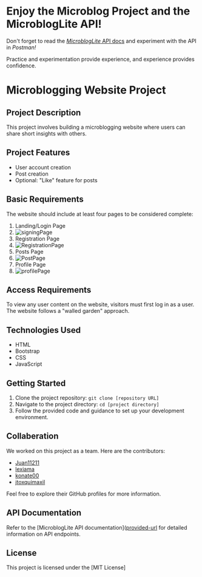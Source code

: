 # Enjoy the Microblog Project and the MicroblogLite API!

Don't forget to read the [*MicroblogLite* API docs](http://microbloglite.us-east-2.elasticbeanstalk.com/api/posts) and experiment with the API in *Postman!*

Practice and experimentation provide experience, and experience provides confidence.

# Microblogging Website Project

## Project Description

This project involves building a microblogging website where users can share short insights with others.

## Project Features

- User account creation
- Post creation
- Optional: "Like" feature for posts

## Basic Requirements

The website should include at least four pages to be considered complete:

1. Landing/Login Page
2. ![signingPage](https://github.com/YearUp2023FALL-CodeCrafters/YearUp2023FALL-CodeCrafters.github.io/assets/144297126/fd5858a9-e129-4328-b244-be988cbfa7a5)
3. Registration Page
4. ![RegistrationPage](https://github.com/YearUp2023FALL-CodeCrafters/YearUp2023FALL-CodeCrafters.github.io/assets/144297126/906b9c20-9f08-4650-a446-bc87c3138e35)
5. Posts Page
6. ![PostPage](https://github.com/YearUp2023FALL-CodeCrafters/YearUp2023FALL-CodeCrafters.github.io/assets/144297126/6f7a1904-8adb-494c-928f-302a5a10283b)
7. Profile Page
8. ![profilePage](https://github.com/YearUp2023FALL-CodeCrafters/YearUp2023FALL-CodeCrafters.github.io/assets/144297126/d2198b2a-ed54-451d-991a-06b340f94325)

## Access Requirements

To view any user content on the website, visitors must first log in as a user. The website follows a "walled garden" approach.

## Technologies Used

- HTML
- Bootstrap
- CSS
- JavaScript

## Getting Started

1. Clone the project repository: `git clone [repository URL]`
2. Navigate to the project directory: `cd [project directory]`
3. Follow the provided code and guidance to set up your development environment.

## Collaberation

We worked on this project as a team. Here are the contributors:

- [Juan11211](https://github.com/Juan11211)
- [lexiama](https://github.com/lexiama)
- [konate00](https://github.com/konate00)
- [jtoxquimaxil](https://github.com/jtoxquimaxil)

Feel free to explore their GitHub profiles for more information. 

## API Documentation

Refer to the [MicroblogLite API documentation]([provided-url](http://microbloglite.us-east-2.elasticbeanstalk.com/api/posts) for detailed information on API endpoints.

## License

This project is licensed under the [MIT License] 
